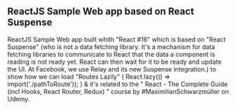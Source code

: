 ## ReactJS Sample Web app based on React Suspense

ReactJS Sample Web app built whith "React #16" which is based on "React Suspense" (who is not a data fetching library. It's a mechanism for data fetching libraries to communicate to React that the data a component is reading is not ready yet. React can then wait for it to be ready and update the UI. At Facebook, we use Relay and its new Suspense integration.) to show how we can load "Routes Lazily" ( React.lazy(() => import('./pathToRoute')); ) & it's related to the " React - The Complete Guide (incl Hooks, React Router, Redux) " course by #MaximilianSchwarzmüller on Udemy.